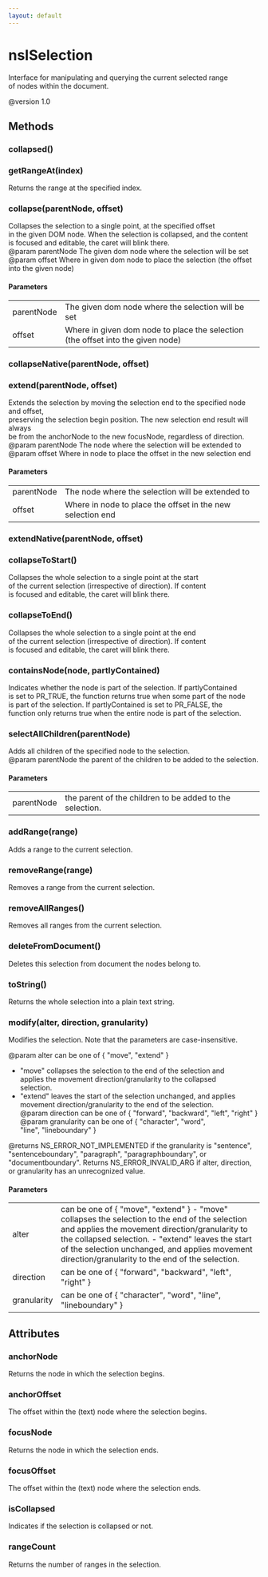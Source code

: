 ```yaml
---
layout: default
---
```


# nsISelection #
  
Interface for manipulating and querying the current selected range  
of nodes within the document.  
  
@version 1.0  
  

## Methods ##

### collapsed() ###

### getRangeAt(index) ###
  
Returns the range at the specified index.  
  

### collapse(parentNode, offset) ###
  
Collapses the selection to a single point, at the specified offset  
in the given DOM node. When the selection is collapsed, and the content  
is focused and editable, the caret will blink there.  
@param parentNode      The given dom node where the selection will be set  
@param offset          Where in given dom node to place the selection (the offset into the given node)  
  

#### Parameters ####

<table>

<tr>
<td>parentNode</td>
<td>The given dom node where the selection will be set  
</td>
</tr>

<tr>
<td>offset</td>
<td>Where in given dom node to place the selection (the offset into the given node)  
</td>
</tr>

</table>

### collapseNative(parentNode, offset) ###

### extend(parentNode, offset) ###
  
Extends the selection by moving the selection end to the specified node and offset,  
preserving the selection begin position. The new selection end result will always  
be from the anchorNode to the new focusNode, regardless of direction.  
@param parentNode      The node where the selection will be extended to  
@param offset          Where in node to place the offset in the new selection end  
  

#### Parameters ####

<table>

<tr>
<td>parentNode</td>
<td>The node where the selection will be extended to  
</td>
</tr>

<tr>
<td>offset</td>
<td>Where in node to place the offset in the new selection end  
</td>
</tr>

</table>

### extendNative(parentNode, offset) ###

### collapseToStart() ###
  
Collapses the whole selection to a single point at the start  
of the current selection (irrespective of direction).  If content  
is focused and editable, the caret will blink there.  
  

### collapseToEnd() ###
  
Collapses the whole selection to a single point at the end  
of the current selection (irrespective of direction).  If content  
is focused and editable, the caret will blink there.  
  

### containsNode(node, partlyContained) ###
  
Indicates whether the node is part of the selection. If partlyContained   
is set to PR_TRUE, the function returns true when some part of the node   
is part of the selection. If partlyContained is set to PR_FALSE, the  
function only returns true when the entire node is part of the selection.  
  

### selectAllChildren(parentNode) ###
  
Adds all children of the specified node to the selection.  
@param parentNode  the parent of the children to be added to the selection.  
  

#### Parameters ####

<table>

<tr>
<td>parentNode</td>
<td>the parent of the children to be added to the selection.  
</td>
</tr>

</table>

### addRange(range) ###
  
Adds a range to the current selection.  
  

### removeRange(range) ###
  
Removes a range from the current selection.  
  

### removeAllRanges() ###
  
Removes all ranges from the current selection.  
  

### deleteFromDocument() ###
  
Deletes this selection from document the nodes belong to.  
  

### toString() ###
  
Returns the whole selection into a plain text string.  
  

### modify(alter, direction, granularity) ###
  
Modifies the selection.  Note that the parameters are case-insensitive.  
  
@param alter can be one of { "move", "extend" }  
  - "move" collapses the selection to the end of the selection and  
     applies the movement direction/granularity to the collapsed  
     selection.  
  - "extend" leaves the start of the selection unchanged, and applies  
     movement direction/granularity to the end of the selection.  
@param direction can be one of { "forward", "backward", "left", "right" }  
@param granularity can be one of { "character", "word",  
                                   "line", "lineboundary" }  
  
@returns NS_ERROR_NOT_IMPLEMENTED if the granularity is "sentence",  
"sentenceboundary", "paragraph", "paragraphboundary", or  
"documentboundary".  Returns NS_ERROR_INVALID_ARG if alter, direction,  
or granularity has an unrecognized value.  
  

#### Parameters ####

<table>

<tr>
<td>alter</td>
<td>can be one of { "move", "extend" }  
  - "move" collapses the selection to the end of the selection and  
     applies the movement direction/granularity to the collapsed  
     selection.  
  - "extend" leaves the start of the selection unchanged, and applies  
     movement direction/granularity to the end of the selection.  
</td>
</tr>

<tr>
<td>direction</td>
<td>can be one of { "forward", "backward", "left", "right" }  
</td>
</tr>

<tr>
<td>granularity</td>
<td>can be one of { "character", "word",  
                                   "line", "lineboundary" }  
</td>
</tr>

</table>

## Attributes ##

### anchorNode ###
  
Returns the node in which the selection begins.  
  

### anchorOffset ###
  
The offset within the (text) node where the selection begins.  
  

### focusNode ###
  
Returns the node in which the selection ends.  
  

### focusOffset ###
  
The offset within the (text) node where the selection ends.  
  

### isCollapsed ###
  
Indicates if the selection is collapsed or not.  
  

### rangeCount ###
  
Returns the number of ranges in the selection.  
  
